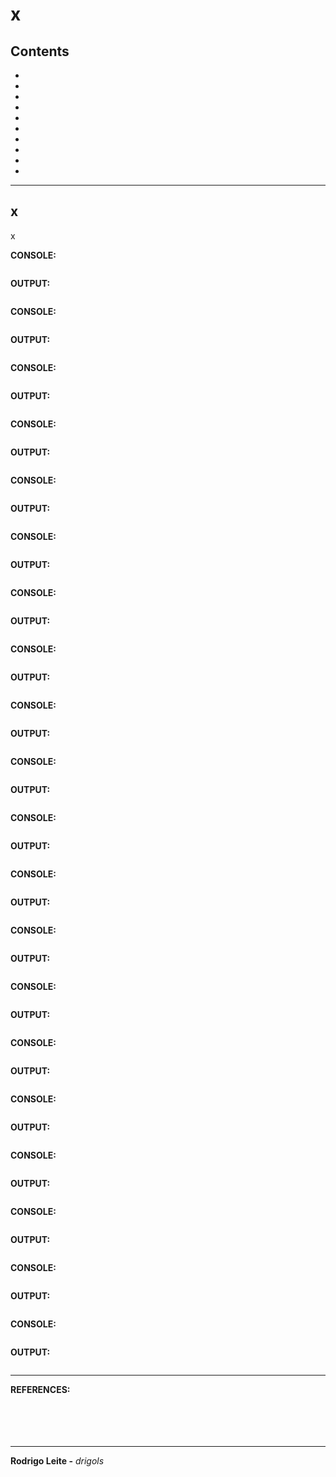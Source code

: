 # x

## Contents

 - [](#)
 - [](#)
 - [](#)
 - [](#)
 - [](#)
 - [](#)
 - [](#)
 - [](#)
 - [](#)
 - [](#)

---

<div id=""></div>

## x

x









































**CONSOLE:**  
```python

```

**OUTPUT:**  
```python

```




**CONSOLE:**  
```python

```

**OUTPUT:**  
```python

```




**CONSOLE:**  
```python

```

**OUTPUT:**  
```python

```




**CONSOLE:**  
```python

```

**OUTPUT:**  
```python

```




**CONSOLE:**  
```python

```

**OUTPUT:**  
```python

```




**CONSOLE:**  
```python

```

**OUTPUT:**  
```python

```




**CONSOLE:**  
```python

```

**OUTPUT:**  
```python

```




**CONSOLE:**  
```python

```

**OUTPUT:**  
```python

```




**CONSOLE:**  
```python

```

**OUTPUT:**  
```python

```




**CONSOLE:**  
```python

```

**OUTPUT:**  
```python

```




**CONSOLE:**  
```python

```

**OUTPUT:**  
```python

```




**CONSOLE:**  
```python

```

**OUTPUT:**  
```python

```




**CONSOLE:**  
```python

```

**OUTPUT:**  
```python

```




**CONSOLE:**  
```python

```

**OUTPUT:**  
```python

```




**CONSOLE:**  
```python

```

**OUTPUT:**  
```python

```




**CONSOLE:**  
```python

```

**OUTPUT:**  
```python

```




**CONSOLE:**  
```python

```

**OUTPUT:**  
```python

```




**CONSOLE:**  
```python

```

**OUTPUT:**  
```python

```




**CONSOLE:**  
```python

```

**OUTPUT:**  
```python

```




**CONSOLE:**  
```python

```

**OUTPUT:**  
```python

```
















---

**REFERENCES:**  
[]()  
[]()  
[]()  
[]()  
[]()  

---

**Rodrigo Leite -** *drigols*
